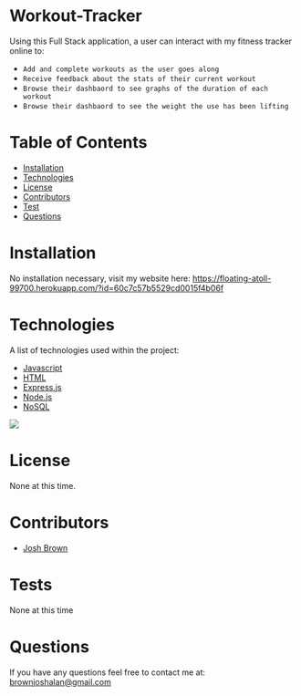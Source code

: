 # Workout-Tracker

Using this Full Stack application, a user can interact with my fitness tracker online to:

- `Add and complete workouts as the user goes along`
- `Receive feedback about the stats of their current workout`
- `Browse their dashbaord to see graphs of the duration of each workout`
- `Browse their dashbaord to see the weight the use has been lifting`

# Table of Contents

- [Installation](#installation)
- [Technologies](#technologies)
- [License](#license)
- [Contributors](#contributors)
- [Test](#tests)
- [Questions](#questions)

# Installation

No installation necessary, visit my website here: https://floating-atoll-99700.herokuapp.com/?id=60c7c57b5529cd0015f4b06f

# Technologies

A list of technologies used within the project:

- [Javascript](https://www.javascript.com/)
- [HTML](https://html.com/)
- [Express.js](https://expressjs.com/)
- [Node.js](https://nodejs.org/en/)
- [NoSQL](https://www.mongodb.com/nosql-explained)

<img src = https://j.gifs.com/k25v2J.gif>

# License

None at this time.

# Contributors

- [Josh Brown](https://github.com/Brownies-SE)

# Tests

None at this time

# Questions

If you have any questions feel free to contact me at: brownjoshalan@gmail.com
